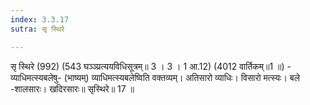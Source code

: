 ```yaml
---
index: 3.3.17
sutra: सृ स्थिरे

---
```

सृ स्थिरे (992) (543 घञ्ञ्प्रत्ययविधिसूत्रम्॥ 3 । 3 । 1 आ.12) (4012 वार्तिकम्॥1 ॥) - व्याधिमत्स्यबलेषु- (भाष्यम्) व्याधिमत्स्यबलेष्विति वक्तव्यम्। अतिसारो व्याधिः। विसारो मत्स्यः। बले -शालसारः। खदिरसारः॥ सृस्थिरे॥ 17 ॥